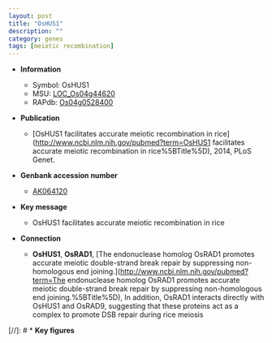 ```yaml
---
layout: post
title: "OsHUS1"
description: ""
category: genes
tags: [meiotic recombination]
---
```


* **Information**  
    + Symbol: OsHUS1  
    + MSU: [LOC_Os04g44620](http://rice.uga.edu/cgi-bin/ORF_infopage.cgi?orf=LOC_Os04g44620)  
    + RAPdb: [Os04g0528400](https://rapdb.dna.affrc.go.jp/locus/?name=Os04g0528400)  

* **Publication**  
    + [OsHUS1 facilitates accurate meiotic recombination in rice](http://www.ncbi.nlm.nih.gov/pubmed?term=OsHUS1 facilitates accurate meiotic recombination in rice%5BTitle%5D), 2014, PLoS Genet.

* **Genbank accession number**  
    + [AK064120](http://www.ncbi.nlm.nih.gov/nuccore/AK064120)

* **Key message**  
    + OsHUS1 facilitates accurate meiotic recombination in rice

* **Connection**  
    + __OsHUS1__, __OsRAD1__, [The endonuclease homolog OsRAD1 promotes accurate meiotic double-strand break repair by suppressing non-homologous end joining.](http://www.ncbi.nlm.nih.gov/pubmed?term=The endonuclease homolog OsRAD1 promotes accurate meiotic double-strand break repair by suppressing non-homologous end joining.%5BTitle%5D), In addition, OsRAD1 interacts directly with OsHUS1 and OsRAD9, suggesting that these proteins act as a complex to promote DSB repair during rice meiosis

[//]: # * **Key figures**  


